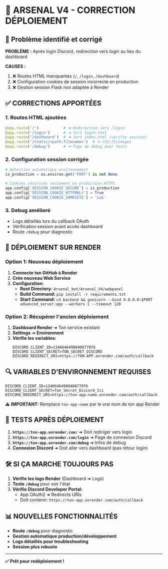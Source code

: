 # 🔧 ARSENAL V4 - CORRECTION DÉPLOIEMENT

## 🚨 Problème identifié et corrigé

**PROBLÈME :** Après login Discord, redirection vers login au lieu du dashboard

**CAUSES :**
1. ❌ Routes HTML manquantes (`/`, `/login`, `/dashboard`)
2. ❌ Configuration cookies de session incorrecte en production
3. ❌ Gestion session Flask non adaptée à Render

## ✅ CORRECTIONS APPORTÉES

### 1. **Routes HTML ajoutées**
```python
@app.route('/')           # ➜ Redirection vers /login
@app.route('/login')      # ➜ Sert login.html
@app.route('/dashboard')  # ➜ Sert index.html (vérifie session)
@app.route('/static/<path:filename>')  # ➜ CSS/JS/images
@app.route('/debug')      # ➜ Page de debug pour tests
```

### 2. **Configuration session corrigée**
```python
# Détection automatique environnement
is_production = os.environ.get('PORT') is not None

# Cookies sécurisés seulement en production HTTPS
app.config['SESSION_COOKIE_SECURE'] = is_production
app.config['SESSION_COOKIE_HTTPONLY'] = True
app.config['SESSION_COOKIE_SAMESITE'] = 'Lax'
```

### 3. **Debug amélioré**
- Logs détaillés lors du callback OAuth
- Vérification session avant accès dashboard
- Route `/debug` pour diagnostic

## 🚀 DÉPLOIEMENT SUR RENDER

### **Option 1: Nouveau déploiement**
1. **Connecte ton GitHub à Render**
2. **Crée nouveau Web Service**
3. **Configuration:**
   - **Root Directory:** `Arsenal_bot/Arsenal_V4/webpanel`
   - **Build Command:** `pip install -r requirements.txt`
   - **Start Command:** `cd backend && gunicorn --bind 0.0.0.0:$PORT advanced_server:app --workers 1 --timeout 120`

### **Option 2: Récupérer l'ancien déploiement**
1. **Dashboard Render** ➜ Ton service existant
2. **Settings** ➜ **Environment**
3. **Vérifie les variables:**
   ```
   DISCORD_CLIENT_ID=1346646498040877076
   DISCORD_CLIENT_SECRET=TON_SECRET_DISCORD
   DISCORD_REDIRECT_URI=https://TON-APP.onrender.com/auth/callback
   ```

## 🔍 VARIABLES D'ENVIRONNEMENT REQUISES

```env
DISCORD_CLIENT_ID=1346646498040877076
DISCORD_CLIENT_SECRET=Ton_Secret_Discord_Ici
DISCORD_REDIRECT_URI=https://ton-app-name.onrender.com/auth/callback
```

⚠️ **IMPORTANT:** Remplace `ton-app-name` par le vrai nom de ton app Render

## 🧪 TESTS APRÈS DÉPLOIEMENT

1. **`https://ton-app.onrender.com/`** ➜ Doit rediriger vers login
2. **`https://ton-app.onrender.com/login`** ➜ Page de connexion Discord
3. **`https://ton-app.onrender.com/debug`** ➜ Infos de debug
4. **Connexion Discord** ➜ Doit aller vers dashboard (pas retour login)

## 🛠️ SI ÇA MARCHE TOUJOURS PAS

1. **Vérifie les logs Render** (Dashboard ➜ Logs)
2. **Teste `/debug`** pour voir l'état
3. **Vérifie Discord Developer Portal:**
   - App OAuth2 ➜ Redirects URIs
   - Doit contenir: `https://ton-app.onrender.com/auth/callback`

## 📊 NOUVELLES FONCTIONNALITÉS

- **Route `/debug`** pour diagnostic
- **Gestion automatique production/développement**
- **Logs détaillés pour troubleshooting**
- **Session plus robuste**

---
**✅ Prêt pour redéploiement !**
